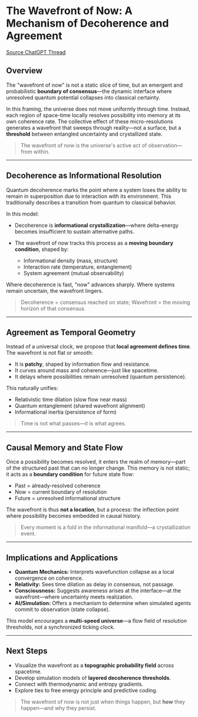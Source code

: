 # The Wavefront of Now: A Mechanism of Decoherence and Agreement

[Source ChatGPT Thread](https://chatgpt.com/share/68675e3c-5014-8005-94ec-86cda067a640)

## Overview

The "wavefront of now" is not a static slice of time, but an emergent and probabilistic **boundary of consensus**—the dynamic interface where unresolved quantum potential collapses into classical certainty.

In this framing, the universe does not move uniformly through time. Instead, each region of space-time locally resolves possibility into memory at its own coherence rate. The collective effect of these micro-resolutions generates a wavefront that sweeps through reality—not a surface, but a **threshold** between entangled uncertainty and crystallized state.

> The wavefront of now is the universe's active act of observation—from within.

---

## Decoherence as Informational Resolution

Quantum decoherence marks the point where a system loses the ability to remain in superposition due to interaction with its environment. This traditionally describes a transition from quantum to classical behavior.

In this model:

* Decoherence is **informational crystallization**—where delta-energy becomes insufficient to sustain alternative paths.
* The wavefront of now tracks this process as a **moving boundary condition**, shaped by:

  * Informational density (mass, structure)
  * Interaction rate (temperature, entanglement)
  * System agreement (mutual observability)

Where decoherence is fast, "now" advances sharply. Where systems remain uncertain, the wavefront lingers.

> Decoherence = consensus reached on state;
> Wavefront = the moving horizon of that consensus.

---

## Agreement as Temporal Geometry

Instead of a universal clock, we propose that **local agreement defines time**. The wavefront is not flat or smooth:

* It is **patchy**, shaped by information flow and resistance.
* It curves around mass and coherence—just like spacetime.
* It delays where possibilities remain unresolved (quantum persistence).

This naturally unifies:

* Relativistic time dilation (slow flow near mass)
* Quantum entanglement (shared wavefront alignment)
* Informational inertia (persistence of form)

> Time is not what passes—it is what agrees.

---

## Causal Memory and State Flow

Once a possibility becomes resolved, it enters the realm of memory—part of the structured past that can no longer change. This memory is not static; it acts as a **boundary condition** for future state flow:

* Past = already-resolved coherence
* Now = current boundary of resolution
* Future = unresolved informational structure

The wavefront is thus **not a location**, but a process: the inflection point where possibility becomes embedded in causal history.

> Every moment is a fold in the informational manifold—a crystallization event.

---

## Implications and Applications

* **Quantum Mechanics:** Interprets wavefunction collapse as a local convergence on coherence.
* **Relativity:** Sees time dilation as delay in consensus, not passage.
* **Consciousness:** Suggests awareness arises at the interface—at the wavefront—where uncertainty meets realization.
* **AI/Simulation:** Offers a mechanism to determine when simulated agents commit to observation (state collapse).

This model encourages a **multi-speed universe**—a flow field of resolution thresholds, not a synchronized ticking clock.

---

## Next Steps

* Visualize the wavefront as a **topographic probability field** across spacetime.
* Develop simulation models of **layered decoherence thresholds**.
* Connect with thermodynamic and entropy gradients.
* Explore ties to free energy principle and predictive coding.

> The wavefront of now is not just when things happen, but **how** they happen—and why they persist.
